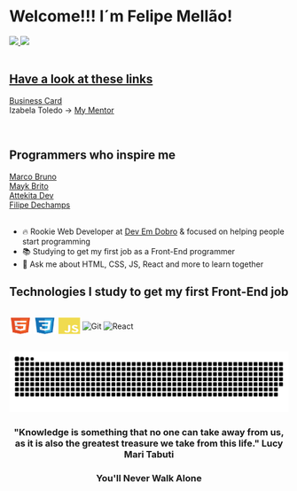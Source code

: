 # Welcome!!! I´m Felipe Mellão!

<div>
   <a href="https://github.com/mellonfive">
   <img height="180em" src="https://github-readme-stats.vercel.app/api?username=mellonfive&show_icons=true&theme=dracula&include_all_commits=true&count_private=true"/>
   <img height="180em" src="https://github-readme-stats.vercel.app/api/top-langs/?username=mellonfive&layout=compact&langs_count=6&theme=dracula"/>
</div>

<br>

## Have a look at these links

[Business Card](https://dev-links-rose.vercel.app/)
<br>
Izabela Toledo -> [My Mentor](https://github.com/belatoledo)

<br>

## Programmers who inspire me

[Marco Bruno](https://www.youtube.com/@MarcoBrunoDev)
<br>
[Mayk Brito](https://www.youtube.com/@MaykBrito)
<br>
[Attekita Dev](https://www.youtube.com/@attekitadev)
<br>
[Filipe Dechamps](https://www.youtube.com/@FilipeDeschamps)
<br>
<br>

- 🔥 Rookie Web Developer at [Dev Em Dobro](https://www.youtube.com/c/devemdobro) & focused on helping people start programming
- 📚 Studying to get my first job as a Front-End programmer
- 🤝 Ask me about HTML, CSS, JS, React and more to learn together


## Technologies I study to get my first Front-End job

<div style="display: inline_block"><br>
  <img align="center" alt="HTML" height="30" width="40" src="https://raw.githubusercontent.com/devicons/devicon/master/icons/html5/html5-original.svg">
  <img align="center" alt="CSS" height="30" width="40" src="https://raw.githubusercontent.com/devicons/devicon/master/icons/css3/css3-original.svg">
  <img align="center" alt="Js" height="30" width="40" src="https://raw.githubusercontent.com/devicons/devicon/master/icons/javascript/javascript-plain.svg"> 
  <img align="center" alt="Git" height="30" width="40"
     src="https://cdn.jsdelivr.net/gh/devicons/devicon/icons/git/git-original.svg" />   
  <img align="center" alt="React" height="30" width="40"
src="https://cdn.jsdelivr.net/gh/devicons/devicon/icons/react/react-original.svg" /> 
</div>
 
 <br>

  ![Snake animation](https://github.com/mellonfive/mellonfive/blob/output/github-contribution-grid-snake.svg)

<h3 align="center">"Knowledge is something that no one can take away from us, as it is also the greatest treasure we take from this life." Lucy Mari Tabuti</h3>

<h3 align="center">You'll Never Walk Alone</h3>
